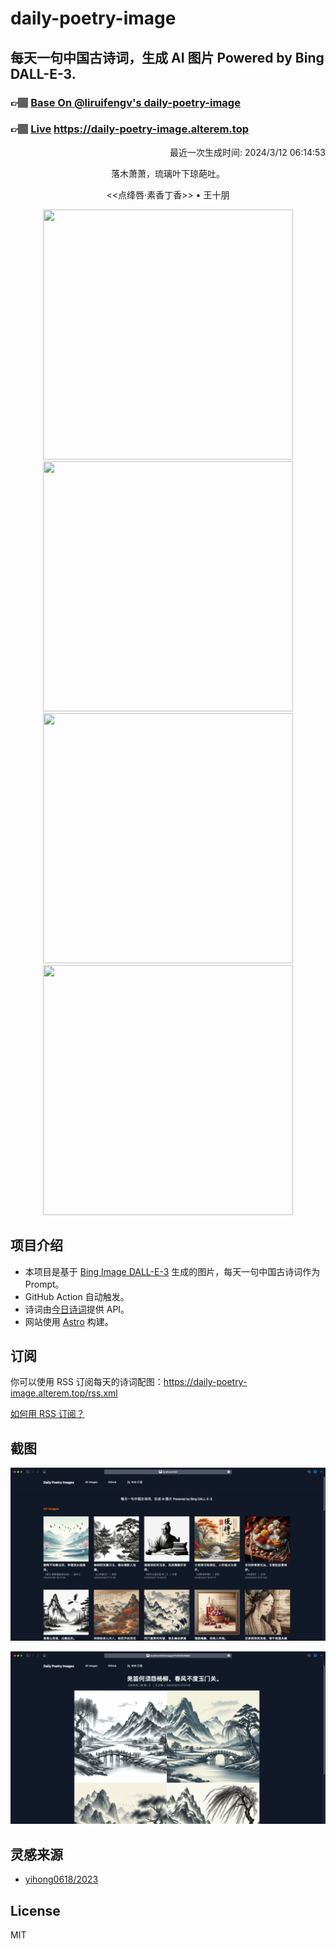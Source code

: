 
# daily-poetry-image

## 每天一句中国古诗词，生成 AI 图片 Powered by Bing DALL-E-3.

### 👉🏽 [Base On @liruifengv's daily-poetry-image](https://github.com/liruifengv/daily-poetry-image)

### 👉🏽 [Live](https://daily-poetry-image.alterem.top/) https://daily-poetry-image.alterem.top

<p align="right">
  最近一次生成时间: 2024/3/12 06:14:53
</p>
<p align="center">
落木萧萧，琉璃叶下琼葩吐。
</p>
<p align="center">
<<点绛唇·素香丁香>> • 王十朋
</p>
<p align="center">
<img src="https://tse4.mm.bing.net/th/id/OIG1.h83CHkisFYKbXdscxOj9" height="400" width="400" />
<img src="https://tse2.mm.bing.net/th/id/OIG1.XnGHCtfOocsDXIpNNDIQ" height="400" width="400" />
<img src="https://tse2.mm.bing.net/th/id/OIG1.In_9t.y0bkUG6.7tDygk" height="400" width="400" />
<img src="https://tse4.mm.bing.net/th/id/OIG1.C2sWKD9tn5WT6DTFbMeZ" height="400" width="400" />
</p>

## 项目介绍

-   本项目是基于 [Bing Image DALL-E-3](https://www.bing.com/images/create) 生成的图片，每天一句中国古诗词作为 Prompt。
-   GitHub Action 自动触发。
-   诗词由[今日诗词](https://www.jinrishici.com/)提供 API。
-   网站使用 [Astro](https://astro.build) 构建。

## 订阅

你可以使用 RSS 订阅每天的诗词配图：https://daily-poetry-image.alterem.top/rss.xml

[如何用 RSS 订阅？](https://zhuanlan.zhihu.com/p/55026716)

## 截图

![图片列表](./screenshots/Snipaste_2023-12-28_21-00-26.png)

![图片详情](./screenshots/Snipaste_2023-12-28_21-00-53.png)

## 灵感来源

-   [yihong0618/2023](https://github.com/yihong0618/2023)

## License

MIT
